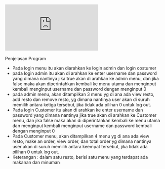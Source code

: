 ![alt text](https://github.com/mirahkartikac/pbo/blob/b0bc4f7bcd998c3c59044733663ae263f2c36648/UML.pdf?raw=true)

Penjelasan Program
- Pada login menu itu akan diarahkan ke login admin dan login costumer 
- pada login admin itu akan di arahkan ke enter username dan password yang dimana nantinya jika true akan di arahkan ke admin menu, dan jika false maka akan       diperintahkan kembali ke menu utama dan menginput kembali menginput username dan password dengan menginput 0
- pada admin menu, akan ditampilkan 3 menu yg di ana ada view resto, add resto dan remove resto, yg dimana nantinya user akan di suruh memilih antara ketiga tersebut, jika tidak ada pilihan 0 untuk log out.
- Pada login Customer itu akan di arahkan ke enter username dan password yang dimana nantinya jika true akan di arahkan ke Customer menu, dan jika false maka akan di diperintahkan kembali ke menu utama dan menginput kembali menginput username dan password kembali dengan menginput 0
- Pada Customer menu, akan ditampilkan 4 menu yg di ana ada view resto, make an order, view order, dan total order yg dimana nantinya user akan di suruh memilih antara keempat tersebut, jika tidak ada pilihan 0 untuk log out.
- Keterangan : dalam satu resto, berisi satu menu yang terdapat ada makanan dan minuman
